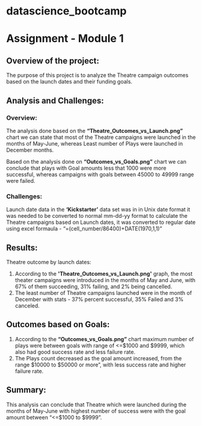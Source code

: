 # datascience_bootcamp
# Assignment - Module 1

## Overview of the project:

The purpose of this project is to analyze the Theatre campaign outcomes based on the launch dates and their funding goals.


## Analysis and Challenges:

### Overview:
The analysis done based on the **“Theatre_Outcomes_vs_Launch.png”** chart we can state that most of the Theatre campaigns were launched in the months of May-June, whereas Least number of Plays were launched in December months. 

Based on the analysis done on **“Outcomes_vs_Goals.png”** chart we can conclude that plays with Goal amounts less that 1000 were more successful, whereas campaigns with goals between 45000 to 49999 range were failed.

### Challenges:
Launch date data in the **‘Kickstarter’** data set was in in Unix date format it was needed to be converted to normal mm-dd-yy format to calculate the Theatre campaigns based on Launch dates, it was converted to regular date using excel formaula - “=(cell_number/86400)+DATE(1970,1,1)” 

## Results:
Theatre outcome by launch dates:
1. According to the **'Theatre_Outcomes_vs_Launch.png'** graph, the most theater campaigns were introduced in the months of May and June, with 67% of them succeeding, 31% failing, and 2% being cancelled. 
2. The least number of Theatre campaigns launched were in the month of December with stats - 37% percent successful, 35% Failed and 3% canceled.


## Outcomes based on Goals:
1. According to the **“Outcomes_vs_Goals.png”** chart maximum number of plays were between goals with range of <=$1000 and $9999, which also had good success rate and less failure rate.
2. The Plays count decreased as the goal amount increased, from the range $10000 to $50000 or more”, with less success rate and higher failure rate.


## Summary:
This analysis can conclude that Theatre which were launched during the months of May-June with highest number of success were with the goal amount between “<=$1000 to $9999”.
